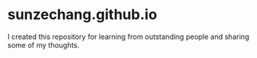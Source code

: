 sunzechang.github.io
====================
I created this repository for learning from outstanding people and sharing some of my thoughts.
